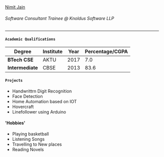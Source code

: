  [Nimit Jain](https://www.linkedin.com/in/nimit-jain-526091b4/ "LinkedIn Profile")

###### Software Consultant Trainee @ Knoldus Software LLP
---

#### `Academic Qualifications`
Degree | Institute | Year | Percentage/CGPA
--- | --- | --- | ---
**BTech CSE** | AKTU | 2017 | 7.0
**Intermediate** | CBSE | 2013 | 83.6

#### `Projects`
+ Handwrittrn Digit Recognition
+ Face Detection
+ Home Automation based on IOT
+ Hovercraft
+ Linefollower using Arduino

#### 'Hobbies'
+ Playing basketball
+ Listening Songs
+ Travelling to New places
+ Reading Novels
